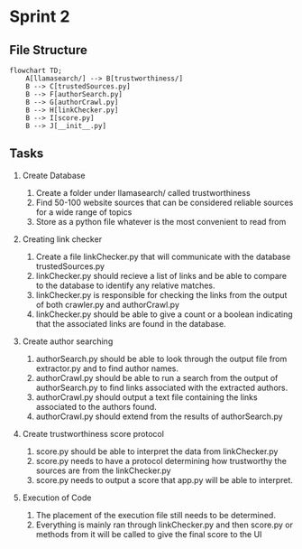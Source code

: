 # Sprint 2

## File Structure

```mermaid
flowchart TD;
    A[llamasearch/] --> B[trustworthiness/]
    B --> C[trustedSources.py]
    B --> F[authorSearch.py]
    B --> G[authorCrawl.py]
    B --> H[linkChecker.py]
    B --> I[score.py]
    B --> J[__init__.py]
```

## Tasks

1. Create Database

   1. Create a folder under llamasearch/ called trustworthiness
   2. Find 50-100 website sources that can be considered reliable sources for a wide range of topics
   3. Store as a python file whatever is the most convenient to read from

2. Creating link checker

   1. Create a file linkChecker.py that will communicate with the database trustedSources.py
   2. linkChecker.py should recieve a list of links and be able to compare to the database to identify any relative matches.
   3. linkChecker.py is responsible for checking the links from the output of both crawler.py and authorCrawl.py
   4. linkChecker.py should be able to give a count or a boolean indicating that the associated links are found in the database.

3. Create author searching

   1. authorSearch.py should be able to look through the output file from extractor.py and to find author names.
   2. authorCrawl.py should be able to run a search from the output of authorSearch.py to find links associated with the extracted authors.
   3. authorCrawl.py should output a text file containing the links associated to the authors found.
   4. authorCrawl.py should extend from the results of authorSearch.py

4. Create trustworthiness score protocol 

    1. score.py should be able to interpret the data from linkChecker.py
    2. score.py needs to have a protocol determining how trustworthy the sources are from the linkChecker.py
    3. score.py needs to output a score that app.py will be able to interpret.

5. Execution of Code

   1. The placement of the execution file still needs to be determined.
   2. Everything is mainly ran through linkChecker.py and then score.py or methods from it will be called to give the final score to the UI